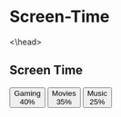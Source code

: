 # Screen-Time
<!doctype htm>
<html>
<link rel="stylesheet" href= "style.css">
<\head>
<body>
<h2> Screen Time </h2>
<div>
<button>
Gaming <br>40%
</button>
<button>
Movies <br>35%
</button>
<button>
Music <br>25%
</button>
</div>
</body>
</html>
